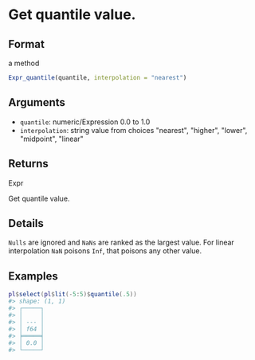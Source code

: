 # Get quantile value.

## Format

a method

```r
Expr_quantile(quantile, interpolation = "nearest")
```

## Arguments

- `quantile`: numeric/Expression 0.0 to 1.0
- `interpolation`: string value from choices "nearest", "higher", "lower", "midpoint", "linear"

## Returns

Expr

Get quantile value.

## Details

`Nulls` are ignored and `NaNs` are ranked as the largest value. For linear interpolation `NaN` poisons `Inf`, that poisons any other value.

## Examples

<pre class='r-example'><code><span class='r-in'><span><span class='va'>pl</span><span class='op'>$</span><span class='fu'>select</span><span class='op'>(</span><span class='va'>pl</span><span class='op'>$</span><span class='fu'>lit</span><span class='op'>(</span><span class='op'>-</span><span class='fl'>5</span><span class='op'>:</span><span class='fl'>5</span><span class='op'>)</span><span class='op'>$</span><span class='fu'>quantile</span><span class='op'>(</span><span class='fl'>.5</span><span class='op'>)</span><span class='op'>)</span></span></span>
<span class='r-out co'><span class='r-pr'>#&gt;</span> shape: (1, 1)</span>
<span class='r-out co'><span class='r-pr'>#&gt;</span> ┌─────┐</span>
<span class='r-out co'><span class='r-pr'>#&gt;</span> │     │</span>
<span class='r-out co'><span class='r-pr'>#&gt;</span> │ --- │</span>
<span class='r-out co'><span class='r-pr'>#&gt;</span> │ f64 │</span>
<span class='r-out co'><span class='r-pr'>#&gt;</span> ╞═════╡</span>
<span class='r-out co'><span class='r-pr'>#&gt;</span> │ 0.0 │</span>
<span class='r-out co'><span class='r-pr'>#&gt;</span> └─────┘</span>
 </code></pre>